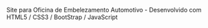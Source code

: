 Site para Oficina de Embelezamento Automotivo - Desenvolvido com HTML5 / CSS3 / BootStrap / JavaScript

